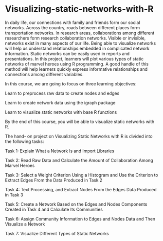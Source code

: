 # Visualizing-static-networks-with-R
In daily life, our connections with family and friends form our social networks. Across the country, roads between different places form transportation networks. In research areas, collaborations among different researchers form research collaboration networks. Visible or invisible, networks exist in many aspects of our life. Being able to visualize networks will help us understand relationships embedded in complicated network information. Static networks can be easily used in reports and presentations. In this project, learners will plot various types of static networks of marvel heroes using R programming. A good handle of this method will help learners quickly express informative relationships and connections among different variables.

In this course, we are going to focus on three learning objectives:

Learn to preprocess raw data to create nodes and edges

Learn to create network data using the igraph package

Learn to visualize static networks with base R functions

By the end of this course, you will be able to visualize static networks with R.

The hand- on project on Visualizing Static Networks with R is divided into the following tasks:

Task 1: Explain What a Network Is and Import Libraries

Task 2: Read Raw Data and Calculate the Amount of Collaboration Among Marvel Heroes

Task 3: Select a Weight Criterion Using a Histogram and Use the Criterion to Extract Edges From the Data Produced in Task 2

Task 4: Text Processing, and Extract Nodes From the Edges Data Produced in Task 3 

Task 5: Create a Network Based on the Edges and Nodes Components Created in Task 4 and Calculate Its Communities

Task 6: Assign Community Information to Edges and Nodes Data and Then Visualize a Network

Task 7: Visualize Different Types of Static Networks
